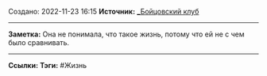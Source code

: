 Создано: 2022-11-23 16:15
**Источник:** [_Бойцовский клуб](_Бойцовский%20клуб.md)
***
**Заметка:**  Она не понимала, что такое жизнь, потому что ей не с чем было сравнивать.
***
**Ссылки:** 
**Тэги:** #Жизнь



